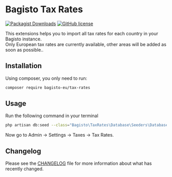 # Bagisto Tax Rates
[![Packagist Downloads](https://img.shields.io/packagist/dm/bagisto-eu/tax-rates)](https://packagist.org/packages/bagisto-eu/tax-rates)
[![GitHub license](https://img.shields.io/github/license/bagisto-europe/tax-rates)](https://github.com/bagisto-europe/tax-rates/blob/master/LICENSE)

This extensions helps you to import all tax rates for each country in your Bagisto instance.  
Only European tax rates are currently available, other areas will be added as soon as possible..

## Installation

Using composer, you only need to run:
```sh
composer require bagisto-eu/tax-rates
```

## Usage
Run the following command in your terminal
```sh
php artisan db:seed --class="Bagisto\TaxRates\Database\Seeders\DatabaseSeeder"
```

Now go to Admin -> Settings -> Taxes -> Tax Rates.

## Changelog
Please see the [CHANGELOG](CHANGELOG.md) file for more information about what has recently changed.
